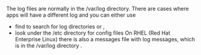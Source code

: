 The log files are normally in the /var/log directory.  There are cases where apps will have a different log and you can either use 


- find to search for log directories or ,
- look under the /etc directory for config files 
On RHEL (Red Hat Enterprise Linux) there is also a messages file with log messages, which is in the /var/log directory .  